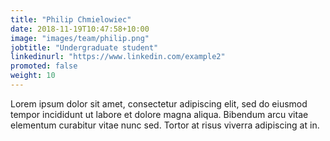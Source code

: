 ```yaml
---
title: "Philip Chmielowiec"
date: 2018-11-19T10:47:58+10:00
image: "images/team/philip.png"
jobtitle: "Undergraduate student"
linkedinurl: "https://www.linkedin.com/example2"
promoted: false
weight: 10
---
```


Lorem ipsum dolor sit amet, consectetur adipiscing elit, sed do eiusmod tempor incididunt ut labore et dolore magna aliqua. Bibendum arcu vitae elementum curabitur vitae nunc sed. Tortor at risus viverra adipiscing at in.
